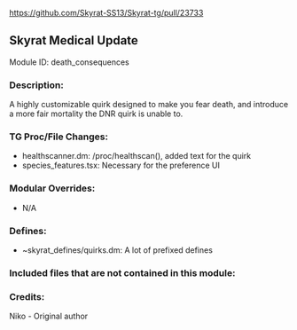 <!-- This should be copy-pasted into the root of your module folder as readme.md -->

https://github.com/Skyrat-SS13/Skyrat-tg/pull/23733

## Skyrat Medical Update <!--Title of your addition.-->

Module ID: death_consequences <!-- Uppercase, UNDERSCORE_CONNECTED name of your module, that you use to mark files. This is so people can case-sensitive search for your edits, if any. -->

### Description:

A highly customizable quirk designed to make you fear death, and introduce a more fair mortality the DNR quirk is unable to.

<!-- Here, try to describe what your PR does, what features it provides and any other directly useful information. -->

### TG Proc/File Changes:

- healthscanner.dm: /proc/healthscan(), added text for the quirk
- species_features.tsx: Necessary for the preference UI
<!-- If you edited any core procs, you should list them here. You should specify the files and procs you changed.
E.g: 
- `code/modules/mob/living.dm`: `proc/overriden_proc`, `var/overriden_var`
-->

### Modular Overrides:

- N/A
<!-- If you added a new modular override (file or code-wise) for your module, you should list it here. Code files should specify what procs they changed, in case of multiple modules using the same file.
E.g: 
- `modular_skyrat/master_files/sound/my_cool_sound.ogg`
- `modular_skyrat/master_files/code/my_modular_override.dm`: `proc/overriden_proc`, `var/overriden_var`
-->

### Defines:

- ~skyrat_defines/quirks.dm: A lot of prefixed defines
<!-- If you needed to add any defines, mention the files you added those defines in, along with the name of the defines. -->

### Included files that are not contained in this module:

<!-- Likewise, be it a non-modular file or a modular one that's not contained within the folder belonging to this specific module, it should be mentioned here. Good examples are icons or sounds that are used between multiple modules, or other such edge-cases. -->

### Credits:

Niko - Original author

<!-- Here go the credits to you, dear coder, and in case of collaborative work or ports, credits to the original source of the code. -->
